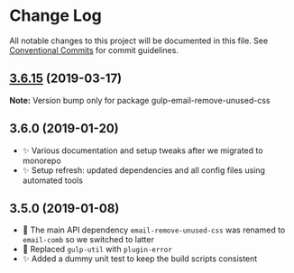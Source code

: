# Change Log

All notable changes to this project will be documented in this file.
See [Conventional Commits](https://conventionalcommits.org) for commit guidelines.

## [3.6.15](https://gitlab.com/codsen/codsen/compare/gulp-email-remove-unused-css@3.6.13...gulp-email-remove-unused-css@3.6.15) (2019-03-17)

**Note:** Version bump only for package gulp-email-remove-unused-css





## 3.6.0 (2019-01-20)

- ✨ Various documentation and setup tweaks after we migrated to monorepo
- ✨ Setup refresh: updated dependencies and all config files using automated tools

## 3.5.0 (2019-01-08)

- 🔧 The main API dependency `email-remove-unused-css` was renamed to `email-comb` so we switched to latter
- 🔧 Replaced `gulp-util` with `plugin-error`
- ✨ Added a dummy unit test to keep the build scripts consistent
